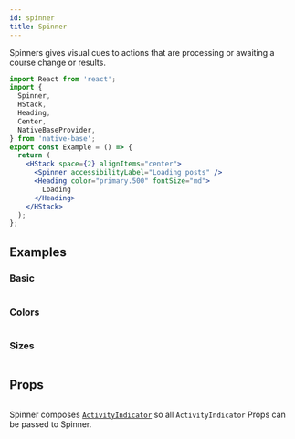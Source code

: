 ```yaml
---
id: spinner
title: Spinner
---
```


Spinners gives visual cues to actions that are processing or awaiting a course change or results.

```jsx isShowcase
import React from 'react';
import {
  Spinner,
  HStack,
  Heading,
  Center,
  NativeBaseProvider,
} from 'native-base';
export const Example = () => {
  return (
    <HStack space={2} alignItems="center">
      <Spinner accessibilityLabel="Loading posts" />
      <Heading color="primary.500" fontSize="md">
        Loading
      </Heading>
    </HStack>
  );
};
```

## Examples

### Basic

```ComponentSnackPlayer path=components,primitives,Spinner,usage.tsx

```

### Colors

```ComponentSnackPlayer path=components,primitives,Spinner,color.tsx

```

### Sizes

```ComponentSnackPlayer path=components,primitives,Spinner,size.tsx

```

## Props

```ComponentPropTable path=primitives,Spinner,index.tsx

```

Spinner composes [`ActivityIndicator`](https://reactnative.dev/docs/activityindicator) so all `ActivityIndicator` Props can be passed to Spinner.
